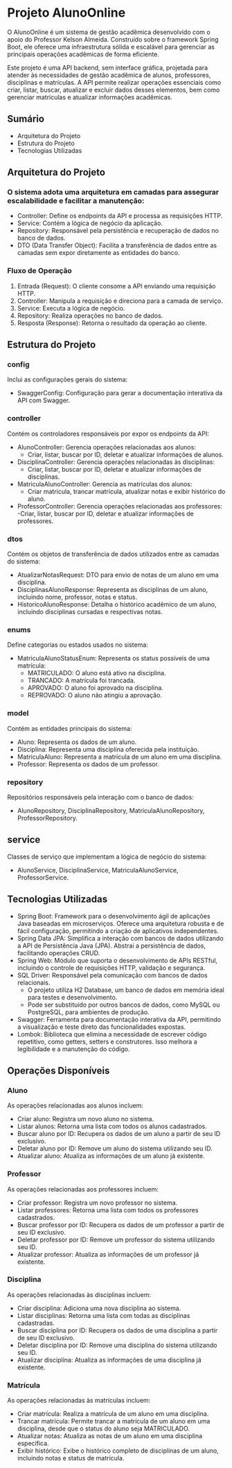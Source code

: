 # Projeto AlunoOnline

O AlunoOnline é um sistema de gestão acadêmica desenvolvido com o apoio do Professor Kelson Almeida. Construído sobre o framework Spring Boot, ele oferece uma infraestrutura sólida e escalável para gerenciar as principais operações acadêmicas de forma eficiente.

Este projeto é uma API backend, sem interface gráfica, projetada para atender às necessidades de gestão acadêmica de alunos, professores, disciplinas e matrículas. A API permite realizar operações essenciais como criar, listar, buscar, atualizar e excluir dados desses elementos, bem como gerenciar matrículas e atualizar informações acadêmicas.

## Sumário

- Arquitetura do Projeto
- Estrutura do Projeto
- Tecnologias Utilizadas

## Arquitetura do Projeto

### O sistema adota uma arquitetura em camadas para assegurar escalabilidade e facilitar a manutenção:

- Controller: Define os endpoints da API e processa as requisições HTTP.
- Service: Contém a lógica de negócio da aplicação.
- Repository: Responsável pela persistência e recuperação de dados no banco de dados.
- DTO (Data Transfer Object): Facilita a transferência de dados entre as camadas sem expor diretamente as entidades do banco.

### Fluxo de Operação

1. Entrada (Request): O cliente consome a API enviando uma requisição HTTP.
2.  Controller: Manipula a requisição e direciona para a camada de serviço.
3. Service: Executa a lógica de negócio.
4. Repository: Realiza operações no banco de dados.
5. Resposta (Response): Retorna o resultado da operação ao cliente.

## Estrutura do Projeto

### config

Inclui as configurações gerais do sistema:

- SwaggerConfig: Configuração para gerar a documentação interativa da API com Swagger.

### controller

Contém os controladores responsáveis por expor os endpoints da API:

- AlunoController: Gerencia operações relacionadas aos alunos:
  - Criar, listar, buscar por ID, deletar e atualizar informações de alunos.
- DisciplinaController: Gerencia operações relacionadas às disciplinas:
  - Criar, listar, buscar por ID, deletar e atualizar informações de disciplinas.
- MatriculaAlunoController: Gerencia as matrículas dos alunos:
  - Criar matrícula, trancar matrícula, atualizar notas e exibir histórico do aluno.
- ProfessorController: Gerencia operações relacionadas aos professores:
  -Criar, listar, buscar por ID, deletar e atualizar informações de professores.

### dtos

Contém os objetos de transferência de dados utilizados entre as camadas do sistema:

- AtualizarNotasRequest: DTO para envio de notas de um aluno em uma disciplina.
- DisciplinasAlunoResponse: Representa as disciplinas de um aluno, incluindo nome, professor, notas e status.
- HistoricoAlunoResponse: Detalha o histórico acadêmico de um aluno, incluindo disciplinas cursadas e respectivas notas.

### enums

Define categorias ou estados usados no sistema:

- MatriculaAlunoStatusEnum: Representa os status possíveis de uma matrícula:
  - MATRICULADO: O aluno está ativo na disciplina.
  - TRANCADO: A matrícula foi trancada.
  - APROVADO: O aluno foi aprovado na disciplina.
  - REPROVADO: O aluno não atingiu a aprovação.

### model

Contém as entidades principais do sistema:

- Aluno: Representa os dados de um aluno.
- Disciplina: Representa uma disciplina oferecida pela instituição.
- MatriculaAluno: Representa a matrícula de um aluno em uma disciplina.
- Professor: Representa os dados de um professor.

### repository

Repositórios responsáveis pela interação com o banco de dados:

- AlunoRepository, DisciplinaRepository, MatriculaAlunoRepository, ProfessorRepository.

## service

Classes de serviço que implementam a lógica de negócio do sistema:

- AlunoService, DisciplinaService, MatriculaAlunoService, ProfessorService.

## Tecnologias Utilizadas

- Spring Boot: Framework para o desenvolvimento ágil de aplicações Java baseadas em microserviços. Oferece uma arquitetura robusta e de fácil configuração, permitindo a criação de aplicativos independentes.
- Spring Data JPA: Simplifica a interação com bancos de dados utilizando a API de Persistência Java (JPA). Abstrai a persistência de dados, facilitando operações CRUD.
- Spring Web: Módulo que suporta o desenvolvimento de APIs RESTful, incluindo o controle de requisições HTTP, validação e segurança.
- SQL Driver: Responsável pela comunicação com bancos de dados relacionais.
  - O projeto utiliza H2 Database, um banco de dados em memória ideal para testes e desenvolvimento.
  - Pode ser substituído por outros bancos de dados, como MySQL ou PostgreSQL, para ambientes de produção.
- Swagger: Ferramenta para documentação interativa da API, permitindo a visualização e teste direto das funcionalidades expostas.
- Lombok: Biblioteca que elimina a necessidade de escrever código repetitivo, como getters, setters e construtores. Isso melhora a legibilidade e a manutenção do código.

## Operações Disponíveis

### Aluno

As operações relacionadas aos alunos incluem:
- Criar aluno: Registra um novo aluno no sistema.
- Listar alunos: Retorna uma lista com todos os alunos cadastrados.
- Buscar aluno por ID: Recupera os dados de um aluno a partir de seu ID exclusivo.
- Deletar aluno por ID: Remove um aluno do sistema utilizando seu ID.
- Atualizar aluno: Atualiza as informações de um aluno já existente.

### Professor

As operações relacionadas aos professores incluem:
- Criar professor: Registra um novo professor no sistema.
- Listar professores: Retorna uma lista com todos os professores cadastrados.
- Buscar professor por ID: Recupera os dados de um professor a partir de seu ID exclusivo.
- Deletar professor por ID: Remove um professor do sistema utilizando seu ID.
- Atualizar professor: Atualiza as informações de um professor já existente.

### Disciplina

As operações relacionadas às disciplinas incluem:
- Criar disciplina: Adiciona uma nova disciplina ao sistema.
- Listar disciplinas: Retorna uma lista com todas as disciplinas cadastradas.
- Buscar disciplina por ID: Recupera os dados de uma disciplina a partir de seu ID exclusivo.
- Deletar disciplina por ID: Remove uma disciplina do sistema utilizando seu ID.
- Atualizar disciplina: Atualiza as informações de uma disciplina já existente.

### Matrícula

As operações relacionadas às matrículas incluem:

- Criar matrícula: Realiza a matrícula de um aluno em uma disciplina.
- Trancar matrícula: Permite trancar a matrícula de um aluno em uma disciplina, desde que o status do aluno seja MATRICULADO.
- Atualizar notas: Atualiza as notas de um aluno em uma disciplina específica.
- Exibir histórico: Exibe o histórico completo de disciplinas de um aluno, incluindo notas e status de matrícula.
#
